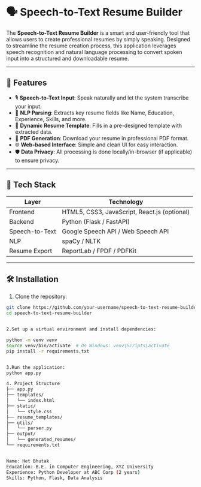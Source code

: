 # 🗣️ Speech-to-Text Resume Builder

The **Speech-to-Text Resume Builder** is a smart and user-friendly tool that allows users to create professional resumes by simply speaking. Designed to streamline the resume creation process, this application leverages speech recognition and natural language processing to convert spoken input into a structured and downloadable resume.

---

## 🚀 Features

- 🎙️ **Speech-to-Text Input**: Speak naturally and let the system transcribe your input.
- 🧠 **NLP Parsing**: Extracts key resume fields like Name, Education, Experience, Skills, and more.
- 📝 **Dynamic Resume Template**: Fills in a pre-designed template with extracted data.
- 📄 **PDF Generation**: Download your resume in professional PDF format.
- 🌐 **Web-based Interface**: Simple and clean UI for easy interaction.
- 🛡️ **Data Privacy**: All processing is done locally/in-browser (if applicable) to ensure privacy.

---

## 🧰 Tech Stack

| Layer          | Technology                            |
|----------------|----------------------------------------|
| Frontend       | HTML5, CSS3, JavaScript, React.js (optional) |
| Backend        | Python (Flask / FastAPI)               |
| Speech-to-Text | Google Speech API / Web Speech API     |
| NLP            | spaCy / NLTK                           |
| Resume Export  | ReportLab / FPDF / PDFKit              |

---

## 🛠️ Installation

1. Clone the repository:

```bash
git clone https://github.com/your-username/speech-to-text-resume-builder.git
cd speech-to-text-resume-builder


2.Set up a virtual environment and install dependencies:

python -m venv venv
source venv/bin/activate  # On Windows: venv\Scripts\activate
pip install -r requirements.txt


3.Run the application:
python app.py

4. Project Structure
├── app.py
├── templates/
│   └── index.html
├── static/
│   └── style.css
├── resume_templates/
├── utils/
│   └── parser.py
├── output/
│   └── generated_resumes/
└── requirements.txt


Name: Het Bhutak
Education: B.E. in Computer Engineering, XYZ University
Experience: Python Developer at ABC Corp (2 years)
Skills: Python, Flask, Data Analysis

